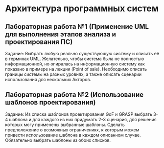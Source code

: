 # Архитектура программных систем 
## Лабораторная работа №1 (Применение UML для выполнения этапов анализа и проектирования ПС)
Задание:
  Выбрать любую реально существующую систему и описать её в терминах UML. Желательно, чтобы система была не полностью информационной, но опиралась на информационную систему как показано в примере на лекции (Point of sale). Необходимо описать границы системы на разных уровнях, а также описать сценарии использования для нескольких Акторов.

## Лабораторная работа №2 (Использование шаблонов проектирования)
Задание:
  Из списка шаблонов проектирования GoF и GRASP выбрать 3-4 шаблона и для каждого из них придумать 2-3 сценария, для решения которых могу применены выбранные шаблоны.
  Сделать предположение о возможных ограничениях, к которым можем привести использование шаблона в каждом описанном случае. Обязательно выбрать шаблоны из обоих списков.


